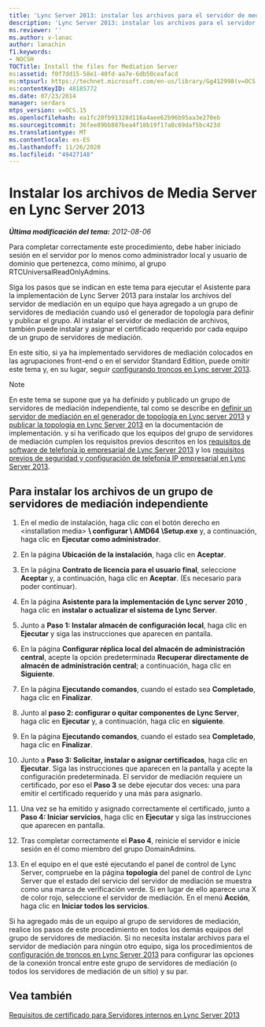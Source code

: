 ```yaml
---
title: 'Lync Server 2013: instalar los archivos para el servidor de mediación'
description: 'Lync Server 2013: instalar los archivos para el servidor de mediación.'
ms.reviewer: ''
ms.author: v-lanac
author: lanachin
f1.keywords:
- NOCSH
TOCTitle: Install the files for Mediation Server
ms:assetid: f0f7dd15-58e1-40fd-aa7e-6db50ceafacd
ms:mtpsurl: https://technet.microsoft.com/en-us/library/Gg412998(v=OCS.15)
ms:contentKeyID: 48185772
ms.date: 07/23/2014
manager: serdars
mtps_version: v=OCS.15
ms.openlocfilehash: ea1fc20fb91328d116a4aee62b96b95aa3e270eb
ms.sourcegitcommit: 36fee89bb887bea4f18b19f17a8c69daf5bc423d
ms.translationtype: MT
ms.contentlocale: es-ES
ms.lasthandoff: 11/26/2020
ms.locfileid: "49427148"
---
```

# <a name="install-the-files-for-mediation-server-in-lync-server-2013"></a>Instalar los archivos de Media Server en Lync Server 2013

<div data-xmlns="http://www.w3.org/1999/xhtml">

<div class="topic" data-xmlns="http://www.w3.org/1999/xhtml" data-msxsl="urn:schemas-microsoft-com:xslt" data-cs="https://msdn.microsoft.com/">

<div data-asp="https://msdn2.microsoft.com/asp">



</div>

<div id="mainSection">

<div id="mainBody">

<span> </span>

_**Última modificación del tema:** 2012-08-06_

Para completar correctamente este procedimiento, debe haber iniciado sesión en el servidor por lo menos como administrador local y usuario de dominio que pertenezca, como mínimo, al grupo RTCUniversalReadOnlyAdmins.

Siga los pasos que se indican en este tema para ejecutar el Asistente para la implementación de Lync Server 2013 para instalar los archivos del servidor de mediación en un equipo que haya agregado a un grupo de servidores de mediación cuando usó el generador de topología para definir y publicar el grupo. Al instalar el servidor de mediación de archivos, también puede instalar y asignar el certificado requerido por cada equipo de un grupo de servidores de mediación.

En este sitio, si ya ha implementado servidores de mediación colocados en las agrupaciones front-end o en el servidor Standard Edition, puede omitir este tema y, en su lugar, seguir [configurando troncos en Lync server 2013](lync-server-2013-configuring-trunks.md).

<div>


> [!NOTE]  
> En este tema se supone que ya ha definido y publicado un grupo de servidores de mediación independiente, tal como se describe en <A href="lync-server-2013-define-a-mediation-server-in-topology-builder.md">definir un servidor de mediación en el generador de topología en Lync server 2013</A> y <A href="lync-server-2013-publish-the-topology.md">publicar la topología en Lync Server 2013</A> en la documentación de implementación. y si ha verificado que los equipos del grupo de servidores de mediación cumplen los requisitos previos descritos en los <A href="lync-server-2013-software-prerequisites-for-enterprise-voice.md">requisitos de software de telefonía ip empresarial de Lync Server 2013</A> y los <A href="lync-server-2013-security-and-configuration-prerequisites-for-enterprise-voice.md">requisitos previos de seguridad y configuración de telefonía IP empresarial en Lync Server 2013</A>.



</div>

<div>

## <a name="to-install-the-files-for-a-stand-alone-mediation-server-pool"></a>Para instalar los archivos de un grupo de servidores de mediación independiente

1.  En el medio de instalación, haga clic con el botón derecho en \<installation media\> **\\ configurar \\ AMD64 \\Setup.exe** y, a continuación, haga clic en **Ejecutar como administrador**.

2.  En la página **Ubicación de la instalación**, haga clic en **Aceptar**.

3.  En la página **Contrato de licencia para el usuario final**, seleccione **Aceptar** y, a continuación, haga clic en **Aceptar**. (Es necesario para poder continuar).

4.  En la página **Asistente para la implementación de Lync server 2010** , haga clic en **instalar o actualizar el sistema de Lync Server**.

5.  Junto a **Paso 1: Instalar almacén de configuración local**, haga clic en **Ejecutar** y siga las instrucciones que aparecen en pantalla.

6.  En la página **Configurar réplica local del almacén de administración central**, acepte la opción predeterminada **Recuperar directamente de almacén de administración central**; a continuación, haga clic en **Siguiente**.

7.  En la página **Ejecutando comandos**, cuando el estado sea **Completado**, haga clic en **Finalizar**.

8.  Junto al **paso 2: configurar o quitar componentes de Lync Server**, haga clic en **Ejecutar** y, a continuación, haga clic en **siguiente**.

9.  En la página **Ejecutando comandos**, cuando el estado sea **Completado**, haga clic en **Finalizar**.

10. Junto a **Paso 3: Solicitar, instalar o asignar certificados**, haga clic en **Ejecutar**. Siga las instrucciones que aparecen en la pantalla y acepte la configuración predeterminada. El servidor de mediación requiere un certificado, por eso el **Paso 3** se debe ejecutar dos veces: una para emitir el certificado requerido y una más para asignarlo.

11. Una vez se ha emitido y asignado correctamente el certificado, junto a **Paso 4: Iniciar servicios**, haga clic en **Ejecutar** y siga las instrucciones que aparecen en pantalla.

12. Tras completar correctamente el **Paso 4**, reinicie el servidor e inicie sesión en él como miembro del grupo DomainAdmins.

13. En el equipo en el que esté ejecutando el panel de control de Lync Server, compruebe en la página **topología** del panel de control de Lync Server que el estado del servicio del servidor de mediación se muestra como una marca de verificación verde. Si en lugar de ello aparece una X de color rojo, seleccione el servidor de mediación. En el menú **Acción**, haga clic en **Iniciar todos los servicios**.

Si ha agregado más de un equipo al grupo de servidores de mediación, realice los pasos de este procedimiento en todos los demás equipos del grupo de servidores de mediación. Si no necesita instalar archivos para el servidor de mediación para ningún otro equipo, siga los procedimientos de [configuración de troncos en Lync Server 2013](lync-server-2013-configuring-trunks.md) para configurar las opciones de la conexión troncal entre este grupo de servidores de mediación (o todos los servidores de mediación de un sitio) y su par.

</div>

<div>

## <a name="see-also"></a>Vea también


[Requisitos de certificado para Servidores internos en Lync Server 2013](lync-server-2013-certificate-requirements-for-internal-servers.md)  
  

</div>

</div>

<span> </span>

</div>

</div>

</div>


